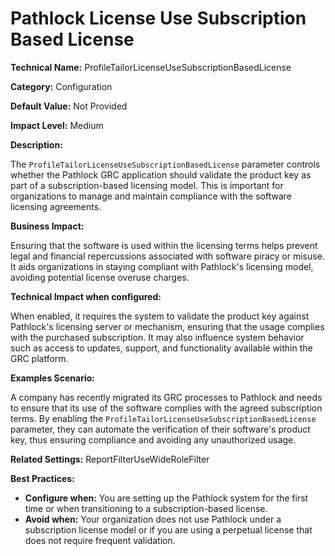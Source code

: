 # Pathlock License Use Subscription Based License

**Technical Name:** ProfileTailorLicenseUseSubscriptionBasedLicense

**Category:** Configuration

**Default Value:** Not Provided

**Impact Level:** Medium

**Description:**

The `ProfileTailorLicenseUseSubscriptionBasedLicense` parameter controls whether the Pathlock GRC application should validate the product key as part of a subscription-based licensing model. This is important for organizations to manage and maintain compliance with the software licensing agreements.

**Business Impact:**

Ensuring that the software is used within the licensing terms helps prevent legal and financial repercussions associated with software piracy or misuse. It aids organizations in staying compliant with Pathlock's licensing model, avoiding potential license overuse charges.

**Technical Impact when configured:**

When enabled, it requires the system to validate the product key against Pathlock's licensing server or mechanism, ensuring that the usage complies with the purchased subscription. It may also influence system behavior such as access to updates, support, and functionality available within the GRC platform.

**Examples Scenario:**

A company has recently migrated its GRC processes to Pathlock and needs to ensure that its use of the software complies with the agreed subscription terms. By enabling the `ProfileTailorLicenseUseSubscriptionBasedLicense` parameter, they can automate the verification of their software's product key, thus ensuring compliance and avoiding any unauthorized usage.

**Related Settings:** ReportFilterUseWideRoleFilter

**Best Practices:** 

- **Configure when:** You are setting up the Pathlock system for the first time or when transitioning to a subscription-based license.
- **Avoid when:** Your organization does not use Pathlock under a subscription license model or if you are using a perpetual license that does not require frequent validation.